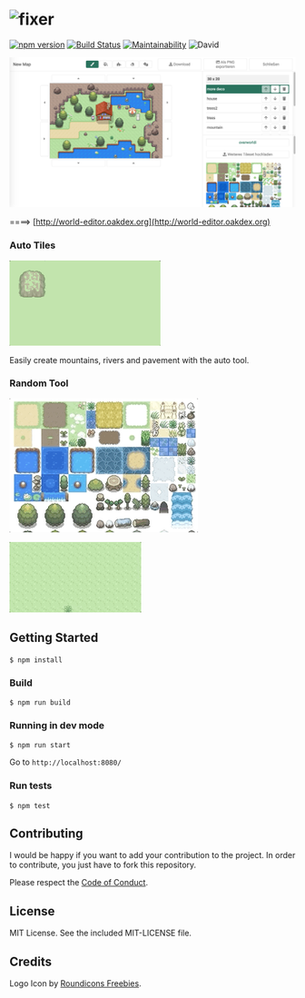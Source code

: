 # <img src="https://v20.imgup.net/oakdex_logfbad.png" alt="fixer" width=282>

[![npm version](https://badge.fury.io/js/oakdex-world-editor.svg)](https://badge.fury.io/js/oakdex-world-editor) [![Build Status](https://travis-ci.org/jalyna/oakdex-world-editor.svg?branch=master)](https://travis-ci.org/jalyna/oakdex-world-editor) [![Maintainability](https://api.codeclimate.com/v1/badges/a00dfa53b47a2202768f/maintainability)](https://codeclimate.com/github/jalyna/oakdex-world-editor/maintainability) ![David](https://img.shields.io/david/jalyna/oakdex-world-editor.svg)

![Preview](docs/demo_tool.png)

====> [http://world-editor.oakdex.org](http://world-editor.oakdex.org)

### Auto Tiles

![Demo Auto Tiles](docs/demo_auto_tiles.gif)

Easily create mountains, rivers and pavement with the auto tool.

### Random Tool

![Demo Select Randoms](docs/demo_select_random.gif)

![Demo Use Randoms](docs/demo_use_random.gif)

## Getting Started

```
$ npm install
```

### Build

```
$ npm run build
```

### Running in dev mode

```
$ npm run start
```

Go to `http://localhost:8080/`

### Run tests

```
$ npm test
```

## Contributing

I would be happy if you want to add your contribution to the project. In order to contribute, you just have to fork this repository.

Please respect the [Code of Conduct](//github.com/jalyna/oakdex-world-editor/blob/master/CODE_OF_CONDUCT.md).

## License

MIT License. See the included MIT-LICENSE file.

## Credits

Logo Icon by [Roundicons Freebies](http://www.flaticon.com/authors/roundicons-freebies).
